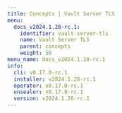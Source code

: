 ```yaml
---
title: Concepts | Vault Server TLS
menu:
  docs_v2024.1.28-rc.1:
    identifier: vault-server-tls
    name: Vault Server TLS
    parent: concepts
    weight: 50
menu_name: docs_v2024.1.28-rc.1
info:
  cli: v0.17.0-rc.1
  installer: v2024.1.28-rc.1
  operator: v0.17.0-rc.1
  unsealer: v0.17.0-rc.1
  version: v2024.1.28-rc.1
---
```


